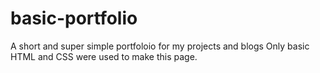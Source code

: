 # basic-portfolio
A short and super simple portfoloio for my projects and blogs
Only basic HTML and CSS were used to make this page.
